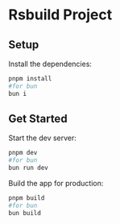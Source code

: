 # Rsbuild Project

## Setup

Install the dependencies:

```bash
pnpm install
#for bun
bun i
```

## Get Started

Start the dev server:

```bash
pnpm dev
#for bun
bun run dev
```

Build the app for production:

```bash
pnpm build
#for bun
bun build
```
